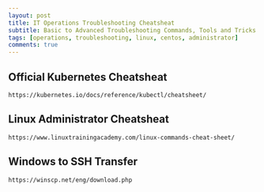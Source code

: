 ```yaml
---
layout: post
title: IT Operations Troubleshooting Cheatsheat
subtitle: Basic to Advanced Troubleshooting Commands, Tools and Tricks
tags: [operations, troubleshooting, linux, centos, administrator]
comments: true
---
```


## Official Kubernetes Cheatsheat

    https://kubernetes.io/docs/reference/kubectl/cheatsheet/

## Linux Administrator Cheatsheat

    https://www.linuxtrainingacademy.com/linux-commands-cheat-sheet/

## Windows to SSH Transfer

    https://winscp.net/eng/download.php

